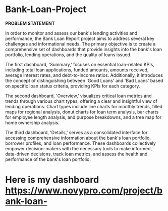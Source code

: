 # Bank-Loan-Project

**PROBLEM STATEMENT**

In order to monitor and assess our bank's lending activities and performance, the Bank Loan Report project aims to address several key challenges and informational needs. The primary objective is to create a comprehensive set of dashboards that provide insights into the bank's loan portfolio, lending operations, and the quality of loans issued. 

The first dashboard, 'Summary,' focuses on essential loan-related KPIs, including total loan applications, funded amounts, amounts received, average interest rates, and debt-to-income ratios. Additionally, it introduces the concept of distinguishing between 'Good Loans' and 'Bad Loans' based on specific loan status criteria, providing KPIs for each category. 

The second dashboard, 'Overview,' visualizes critical loan metrics and trends through various chart types, offering a clear and insightful view of lending operations. Chart types include line charts for monthly trends, filled maps for regional analysis, donut charts for loan term analysis, bar charts for employee length analysis, and purpose breakdowns, and a tree map for home ownership analysis. 

The third dashboard, 'Details,' serves as a consolidated interface for accessing comprehensive information about the bank's loan portfolio, borrower profiles, and loan performance. These dashboards collectively empower decision-makers with the necessary tools to make informed, data-driven decisions, track loan metrics, and assess the health and performance of the bank's loan portfolio.

# Here is my dashboard https://www.novypro.com/project/bank-loan-
